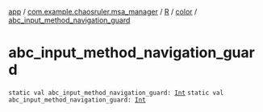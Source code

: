 [app](../../../index.md) / [com.example.chaosruler.msa_manager](../../index.md) / [R](../index.md) / [color](index.md) / [abc_input_method_navigation_guard](.)

# abc_input_method_navigation_guard

`static val abc_input_method_navigation_guard: `[`Int`](https://kotlinlang.org/api/latest/jvm/stdlib/kotlin/-int/index.html)
`static val abc_input_method_navigation_guard: `[`Int`](https://kotlinlang.org/api/latest/jvm/stdlib/kotlin/-int/index.html)